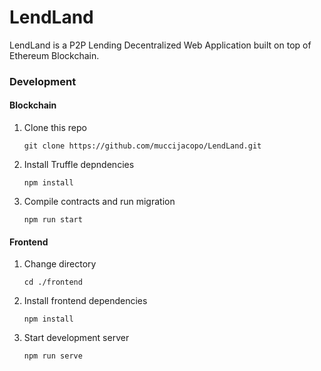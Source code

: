# LendLand

LendLand is a P2P Lending Decentralized Web Application built on top of Ethereum Blockchain.

### Development
#### Blockchain
1. Clone this repo
    ```
    git clone https://github.com/muccijacopo/LendLand.git
    ```
2. Install Truffle depndencies
    ```
    npm install
    ```
3. Compile contracts and run migration
    ```
    npm run start
    ```
#### Frontend
1. Change directory
    ```
    cd ./frontend
    ```
2. Install frontend dependencies
    ```
    npm install
    ```
3. Start development server
    ```
    npm run serve
    ```
    
    
